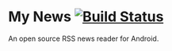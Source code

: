 # My News [![Build Status](https://travis-ci.org/greysonp/my-news-android.svg?branch=master)](https://travis-ci.org/greysonp/my-news-android)
An open source RSS news reader for Android.
